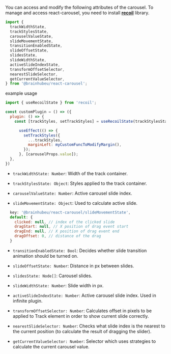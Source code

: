 You can access and modify the following attributes of the carousel. To manage and access react-carousel, you need to install [**recoil**](https://recoiljs.org/docs/introduction/getting-started) library.

```js
import {
  trackWidthState,
  trackStylesState,
  carouselValueState,
  slideMovementState,
  transitionEnabledState,
  slideOffsetState,
  slidesState,
  slideWidthState,
  activeSlideIndexState,
  transformOffsetSelector,
  nearestSlideSelector,
  getCurrentValueSelector,
} from '@brainhubeu/react-carousel';
```

example usage
```js
import { useRecoilState } from 'recoil';

const customPlugin = () => ({
  plugin: () => {
    const [trackStyles, setTrackStyles] = useRecoilState(trackStylesState);

      useEffect(() => {
        setTrackStyles({
          ...trackStyles,
          marginLeft: myCustomFuncToModifyMargin(),
        });
      }, [carouselProps.value]);
  },
})
```

* ```trackWidthState: Number```: Width of the track container.

* ```trackStylesState: Object```: Styles applied to the track container.

* ```carouselValueState: Number```: Active carousel slide index.

* ```slideMovementState: Object```: Used to calculate active slide.

```js
  key: '@brainhubeu/react-carousel/slideMovementState',
  default: {
    clicked: null, // index of the clicked slide
    dragStart: null, // X position of drag event start
    dragEnd: null, // X position of drag event end
    dragOffset: 0, // distance of the drag
  }
```

* ```transitionEnabledState: Bool```: Decides whether slide transition animation should be turned on.

* ```slideOffsetState: Number```: Distance in px between slides.

* ```slidesState: Node[]```: Carousel slides.

* ```slideWidthState: Number```: Slide width in px.

* ```activeSlideIndexState: Number```: Active carousel slide index. Used in infinite plugin.

* ```transformOffsetSelector: Number```: Calculates offset in pixels to be applied to Track element in order to show current slide correctly.

* ```nearestSlideSelector: Number```: Checks what slide index is the nearest to the current position (to calculate the result of dragging the slider).

* ```getCurrentValueSelector: Number```: Selector which uses strategies to calculate the current carousel value.


